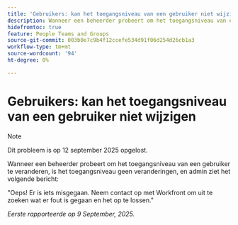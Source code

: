 ```yaml
---
title: 'Gebruikers: kan het toegangsniveau van een gebruiker niet wijzigen'
description: Wanneer een beheerder probeert om het toegangsniveau van een gebruiker te veranderen, is het toegangsniveau geen veranderingen, en de beheerder ziet een foutenmelding.
hidefromtoc: true
feature: People Teams and Groups
source-git-commit: 003b0e7c9b4f12ccefe534d91f06d254d26cb1a3
workflow-type: tm+mt
source-wordcount: '94'
ht-degree: 0%

---
```



# Gebruikers: kan het toegangsniveau van een gebruiker niet wijzigen

>[!NOTE]
>
>Dit probleem is op 12 september 2025 opgelost.

Wanneer een beheerder probeert om het toegangsniveau van een gebruiker te veranderen, is het toegangsniveau geen veranderingen, en admin ziet het volgende bericht:

&quot;Oeps! Er is iets misgegaan. Neem contact op met Workfront om uit te zoeken wat er fout is gegaan en het op te lossen.&quot;

_Eerste rapporteerde op 9 September, 2025._
